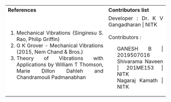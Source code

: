 <table style="text-align:justify;">
  <tr style="background-color: white">
    <th>References</th>
    <th>Contributors list</th>
  </tr>
  <tr style="background-color: white">
<td>
<ol>
<li>Mechanical Vibrations (Singiresu S. Rao, Philip Griffin)</li>
<li>G K Grover - Mechanical Vibrations (2015, Nem Chand & Bros.) </li>
<li>Theory of Vibrations with Applications by William T Thomson, Marie Dillon Dahleh and Chandramouli Padmanabhan</li>
</ol>
</td>
<td>Developer : Dr. K V Gangadharan | NITK</br></br>
Contributors :
<ul style="list-style-type: none;">
<li> GANESH B | 2019507016 </li>
<li> Shivarama Naveen | 201ME153 | NITK </li>
<li> Nagaraj Kamath | NITK </li>

</ul></td>
  </tr>
</table>

